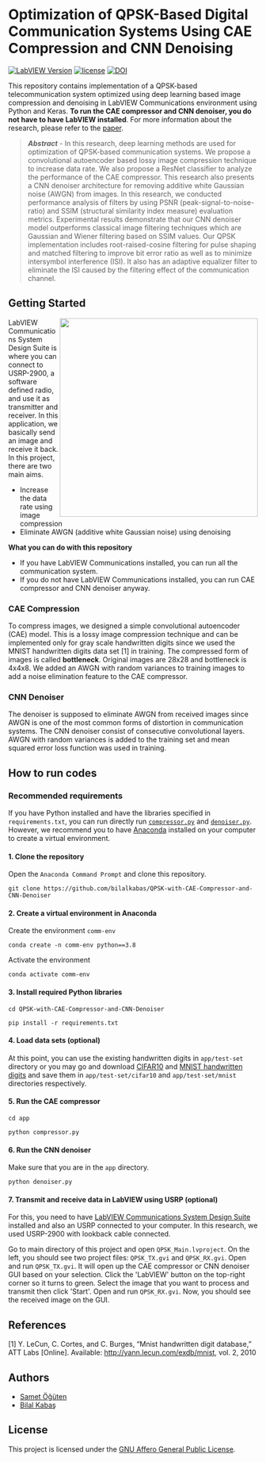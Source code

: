 # Optimization of QPSK-Based Digital Communication Systems Using CAE Compression and CNN Denoising

[![LabVIEW Version](https://img.shields.io/badge/LabVIEW-Comms%202.0-%234285F4?style=flat-square)](https://www.ni.com/en-tr/support/downloads/software-products/download.labview-communications-system-design-suite.html#306816)
[![license](https://img.shields.io/badge/license-AGPL%203.0-%23F65314?style=flat-square)](LICENSE)
[![DOI](https://img.shields.io/badge/DOI-10.13140/RG.2.2.33830.65602-%239aed00?style=flat-square)](https://www.researchgate.net/publication/349346715_Optimization_of_QPSK-Based_Digital_Communication_Systems_Using_CAE_Compression_and_CNN_Denoising)

This repository contains implementation of a QPSK-based telecommunication system optimized using deep learning based image compression and denoising in LabVIEW Communications environment using Python and Keras. **To run the CAE compressor and CNN denoiser, you do not have to have LabVIEW installed**. For more information about the research, please refer to the [paper]().

> ***Abstract*** - In this research, deep learning methods are used for optimization of QPSK-based communication systems. We propose a convolutional autoencoder based lossy image compression technique to increase data rate. We also propose a ResNet classifier to analyze the performance of the CAE compressor. This research also presents a CNN denoiser architecture for removing additive white Gaussian noise (AWGN) from images. In this research, we conducted performance analysis of filters by using PSNR (peak-signal-to-noise-ratio) and SSIM (structural similarity index measure) evaluation metrics. Experimental results demonstrate that our CNN denoiser model outperforms classical image filtering techniques which are Gaussian and Wiener filtering based on SSIM values. Our QPSK implementation includes root-raised-cosine filtering for pulse shaping and matched filtering to improve bit error ratio as well as to minimize intersymbol interference (ISI). It also has an adaptive equalizer filter to eliminate the ISI caused by the filtering effect of the communication channel.

## Getting Started

<img align="right" width="400" src="https://user-images.githubusercontent.com/53112883/107996910-9a835880-6ff2-11eb-8140-e100847c6d0e.png">

LabVIEW Communications System Design Suite is where you can connect to USRP-2900, a software defined radio, and use it as transmitter and receiver. In this application, we basically send an image and receive it back. In this project, there are two main aims.

- Increase the data rate using image compression
- Eliminate AWGN (additive white Gaussian noise) using denoising

**What you can do with this repository**

- If you have LabVIEW Communications installed, you can run all the communication system.
- If you do not have LabVIEW Communications installed, you can run CAE compressor and CNN denoiser anyway.

### CAE Compression

To compress images, we designed a simple convolutional autoencoder (CAE) model. This is a lossy image compression technique and can be implemented only for gray scale handwritten digits since we used the MNIST handwritten digits data set [1] in training. The compressed form of images is called **bottleneck**. Original images are 28x28 and bottleneck is 4x4x8. We added an AWGN with random variances to training images to add a noise elimination feature to the CAE compressor. 

### CNN Denoiser

The denoiser is supposed to eliminate AWGN from received images since AWGN is one of the most common forms of distortion in communication systems. The CNN denoiser consist of consecutive convolutional layers. AWGN with random variances is added to the training set and mean squared error loss function was used in training.

## How to run codes

### Recommended requirements

If you have Python installed and have the libraries specified in `requirements.txt`, you can run directly run [`compressor.py`](app) and [`denoiser.py`](app). However, we recommend you to have [Anaconda](https://www.anaconda.com/products/individual) installed on your computer to create a virtual environment.

#### 1. Clone the repository

Open the `Anaconda Command Prompt` and clone this repository.

```
git clone https://github.com/bilalkabas/QPSK-with-CAE-Compressor-and-CNN-Denoiser
```

#### 2. Create a virtual environment in Anaconda

Create the environment `comm-env`

```
conda create -n comm-env python==3.8
```

Activate the environment


```
conda activate comm-env
```

#### 3. Install required Python libraries

```
cd QPSK-with-CAE-Compressor-and-CNN-Denoiser

pip install -r requirements.txt
```

#### 4. Load data sets (optional)

At this point, you can use the existing handwritten digits in `app/test-set` directory or you may go and download [CIFAR10](https://www.cs.toronto.edu/~kriz/cifar.html) and [MNIST handwritten digits](http://yann.lecun.com/exdb/mnist/) and save them in `app/test-set/cifar10` and `app/test-set/mnist` directories respectively.

#### 5. Run the CAE compressor

```
cd app

python compressor.py
```

#### 6. Run the CNN denoiser

Make sure that you are in the `app` directory.

```
python denoiser.py
```

#### 7. Transmit and receive data in LabVIEW using USRP (optional)

For this, you need to have [LabVIEW Communications System Design Suite](https://www.ni.com/en-tr/support/downloads/software-products/download.labview-communications-system-design-suite.html#306816) installed and also an USRP connected to your computer. In this research, we used USRP-2900 with lookback cable connected.

Go to main directory of this project and open `QPSK_Main.lvproject`. On the left, you should see two project files: `QPSK_TX.gvi` and `QPSK_RX.gvi`. Open and run `QPSK_TX.gvi`. It will open up the CAE compressor or CNN denoiser GUI based on your selection. Click the 'LabVIEW' button on the top-right corner so it turns to green. Select the image that you want to process and transmit then click 'Start'. Open and run `QPSK_RX.gvi`. Now, you should see the received image on the GUI.

## References

[1] Y. LeCun, C. Cortes, and C. Burges, “Mnist handwritten digit database,” ATT Labs [Online]. Available: http://yann.lecun.com/exdb/mnist, vol. 2, 2010

## Authors

- [Samet Öğüten](https://github.com/sametoguten)
- [Bilal Kabaş](https://github.com/bilalkabas)

## License

This project is licensed under the [GNU Affero General Public License](LICENSE).
